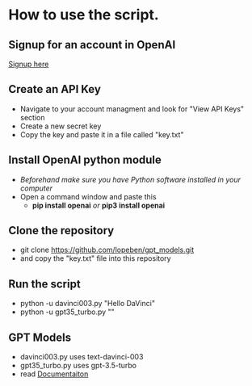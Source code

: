 # How to use the script.

## Signup for an account in OpenAI
[Signup here](https://auth0.openai.com/u/signup/identifier?state=hKFo2SB3V1E1ZjlWcWk0eVdsUXdqcFphLW93bm5XdVNyRW5Ta6Fur3VuaXZlcnNhbC1sb2dpbqN0aWTZIHJ2ZDk0SUJtU25SX3Izb3BrUzhFeG4wV1I2UXFsRHE3o2NpZNkgRFJpdnNubTJNdTQyVDNLT3BxZHR3QjNOWXZpSFl6d0Q)

## Create an API Key
- Navigate to your account managment and look for "View API Keys" section
- Create a new secret key
- Copy the key and paste it in a file called "key.txt"

## Install OpenAI python module
- *Beforehand make sure you have Python software installed in your computer*
- Open a command window and paste this 
  - **pip install openai** *or* **pip3 install openai**

## Clone the repository
- git clone https://github.com/lopeben/gpt_models.git
- and copy the "key.txt" file into this repository

## Run the script
- python -u davinci003.py "Hello DaVinci"
- python -u gpt35_turbo.py "<anything you want to talk about>"

## GPT Models
- davinci003.py uses text-davinci-003
- gpt35_turbo.py uses gpt-3.5-turbo
- read [Documentaiton](https://platform.openai.com/docs/models/gpt-3-5)
